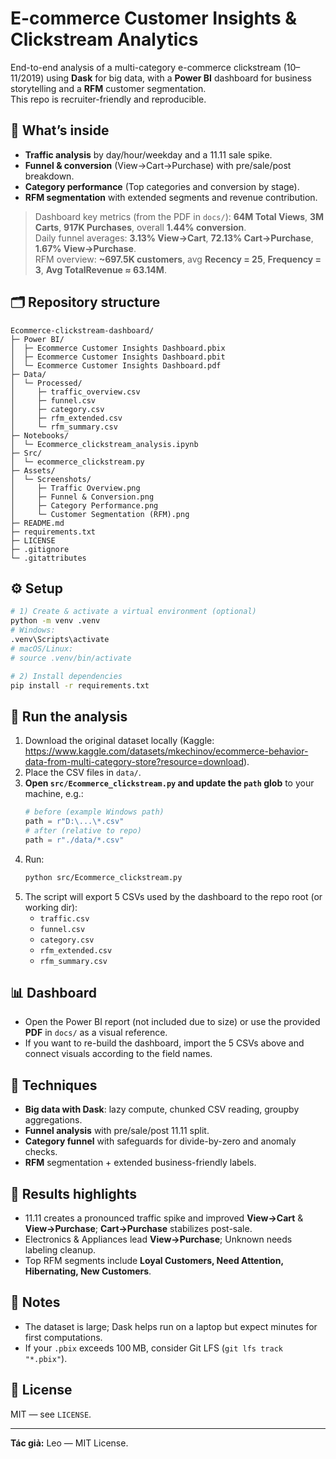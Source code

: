 # E-commerce Customer Insights & Clickstream Analytics

End-to-end analysis of a multi-category e-commerce clickstream (10–11/2019) using **Dask** for big data,
with a **Power BI** dashboard for business storytelling and a **RFM** customer segmentation.  
This repo is recruiter-friendly and reproducible.

## 🔎 What’s inside
- **Traffic analysis** by day/hour/weekday and a 11.11 sale spike.
- **Funnel & conversion** (View→Cart→Purchase) with pre/sale/post breakdown.
- **Category performance** (Top categories and conversion by stage).
- **RFM segmentation** with extended segments and revenue contribution.

> Dashboard key metrics (from the PDF in `docs/`): **64M Total Views**, **3M Carts**, **917K Purchases**, overall **1.44% conversion**.  
> Daily funnel averages: **3.13% View→Cart**, **72.13% Cart→Purchase**, **1.67% View→Purchase**.  
> RFM overview: **~697.5K customers**, avg **Recency = 25**, **Frequency = 3**, **Avg TotalRevenue ≈ 63.14M**.

## 🗂 Repository structure
```
Ecommerce-clickstream-dashboard/
├─ Power BI/
│  ├─ Ecommerce Customer Insights Dashboard.pbix
│  ├─ Ecommerce Customer Insights Dashboard.pbit
│  └─ Ecommerce Customer Insights Dashboard.pdf              
├─ Data/
│  └─ Processed/
│     ├─ traffic_overview.csv
│     ├─ funnel.csv
│     ├─ category.csv
│     ├─ rfm_extended.csv
│     └─ rfm_summary.csv
├─ Notebooks/
│  └─ Ecommerce_clickstream_analysis.ipynb
├─ Src/
│  └─ ecommerce_clickstream.py
├─ Assets/
│  └─ Screenshots/
│     ├─ Traffic Overview.png
│     ├─ Funnel & Conversion.png
│     ├─ Category Performance.png
│     └─ Customer Segmentation (RFM).png
├─ README.md
├─ requirements.txt
├─ LICENSE
├─ .gitignore
└─ .gitattributes
```

## ⚙️ Setup
```bash
# 1) Create & activate a virtual environment (optional)
python -m venv .venv
# Windows:
.venv\Scripts\activate
# macOS/Linux:
# source .venv/bin/activate

# 2) Install dependencies
pip install -r requirements.txt
```

## 🚀 Run the analysis
1. Download the original dataset locally (Kaggle: https://www.kaggle.com/datasets/mkechinov/ecommerce-behavior-data-from-multi-category-store?resource=download).
2. Place the CSV files in `data/`.
3. **Open `src/Ecommerce_clickstream.py` and update the `path` glob** to your machine, e.g.:
   ```python
   # before (example Windows path)
   path = r"D:\...\*.csv"
   # after (relative to repo)
   path = r"./data/*.csv"
   ```
4. Run:
   ```bash
   python src/Ecommerce_clickstream.py
   ```
5. The script will export 5 CSVs used by the dashboard to the repo root (or working dir):
   - `traffic.csv`
   - `funnel.csv`
   - `category.csv`
   - `rfm_extended.csv`
   - `rfm_summary.csv`

## 📊 Dashboard
- Open the Power BI report (not included due to size) or use the provided **PDF** in `docs/` as a visual reference.
- If you want to re-build the dashboard, import the 5 CSVs above and connect visuals according to the field names.

## 🧠 Techniques
- **Big data with Dask**: lazy compute, chunked CSV reading, groupby aggregations.
- **Funnel analysis** with pre/sale/post 11.11 split.
- **Category funnel** with safeguards for divide-by-zero and anomaly checks.
- **RFM** segmentation + extended business-friendly labels.

## 📌 Results highlights
- 11.11 creates a pronounced traffic spike and improved **View→Cart** & **View→Purchase**; **Cart→Purchase** stabilizes post-sale.
- Electronics & Appliances lead **View→Purchase**; Unknown needs labeling cleanup.
- Top RFM segments include **Loyal Customers, Need Attention, Hibernating, New Customers**.

## 📝 Notes
- The dataset is large; Dask helps run on a laptop but expect minutes for first computations.
- If your `.pbix` exceeds 100 MB, consider Git LFS (`git lfs track "*.pbix"`).

## 📄 License
MIT — see `LICENSE`.

---

**Tác giả:** Leo — MIT License.